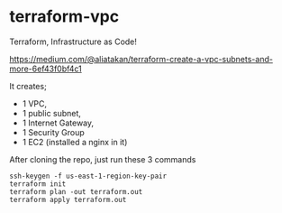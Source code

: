 # terraform-vpc
Terraform, Infrastructure as Code! 

https://medium.com/@aliatakan/terraform-create-a-vpc-subnets-and-more-6ef43f0bf4c1

It creates; 
* 1 VPC, 
* 1 public subnet, 
* 1 Internet Gateway, 
* 1 Security Group
* 1 EC2 (installed a nginx in it)

After cloning the repo, just run these 3 commands

```
ssh-keygen -f us-east-1-region-key-pair
terraform init
terraform plan -out terraform.out
terraform apply terraform.out
```